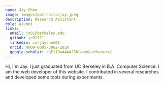 ```yaml
---
name: Jay Chen
image: images/portraits/jay.jpeg
description: Research Assistant
role: alumni
links:
  email: jc01@berkeley.edu
  github: jc01111
  linkedin: in/jaychen01
  orcid: 0009-0005-3862-282X
  google-scholar: sqF113wAAAAJ&hl=en&authuser=1
---
```

<!-- Personal description goes here -->
Hi, I'm Jay. I just graduated from UC Berkeley in B.A. Computer Science. I am the web developer of this website. I contributed in several researches and developed some tools during experiments.

